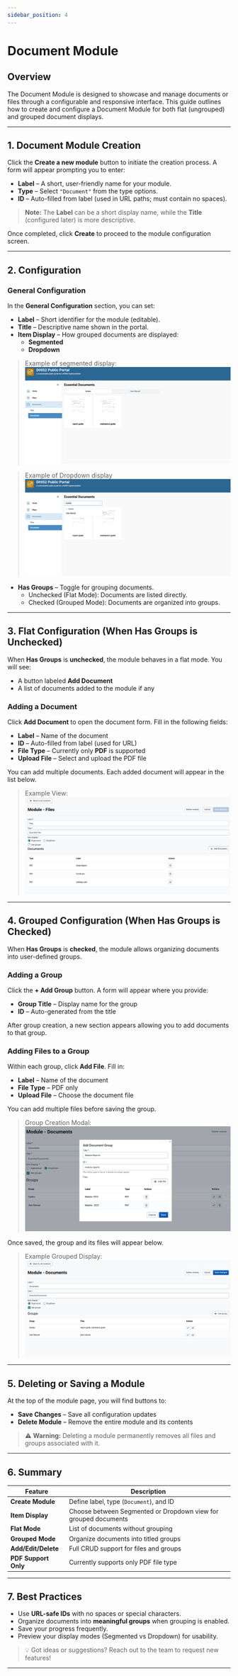 ```yaml
---
sidebar_position: 4
---
```



# Document Module

## Overview
The Document Module is designed to showcase and manage documents or files through a configurable and responsive interface. This guide outlines how to create and configure a Document Module for both flat (ungrouped) and grouped document displays.

---

## 1. Document Module Creation

Click the **Create a new module** button to initiate the creation process. A form will appear prompting you to enter:

- **Label** – A short, user-friendly name for your module.
- **Type** – Select `"Document"` from the type options.
- **ID** – Auto-filled from label (used in URL paths; must contain no spaces).

> **Note:** The **Label** can be a short display name, while the **Title** (configured later) is more descriptive.

Once completed, click **Create** to proceed to the module configuration screen.

---

## 2. Configuration

###  General Configuration

In the **General Configuration** section, you can set:

- **Label** – Short identifier for the module (editable).
- **Title** – Descriptive name shown in the portal.
- **Item Display** – How grouped documents are displayed:
  - **Segmented**
  - **Dropdown**

> Example of segmented display:
> ![Segmented Display Example](../../../static/img/documents/segmented-files.png)

> Example of Dropdown display
> ![Dropdown Display Example](../../../static/img/documents/dropdown-files.png)

- **Has Groups** – Toggle for grouping documents.
  - Unchecked (Flat Mode): Documents are listed directly.
  - Checked (Grouped Mode): Documents are organized into groups.

---

## 3. Flat Configuration (When Has Groups is Unchecked)

When **Has Groups** is **unchecked**, the module behaves in a flat mode. You will see:

- A button labeled **Add Document**  
- A list of documents added to the module if any

###  Adding a Document

Click **Add Document** to open the document form. Fill in the following fields:

- **Label** – Name of the document
- **ID** – Auto-filled from label (used for URL)
- **File Type** – Currently only **PDF** is supported
- **Upload File** – Select and upload the PDF file

You can add multiple documents. Each added document will appear in the list below.

> Example View:
> ![Flat Document Module View](../../../static/img/documents/flat-files.png)

---

## 4. Grouped Configuration (When Has Groups is Checked)

When **Has Groups** is **checked**, the module allows organizing documents into user-defined groups.

###  Adding a Group

Click the **+ Add Group** button. A form will appear where you provide:

- **Group Title** – Display name for the group
- **ID** – Auto-generated from the title


After group creation, a new section appears allowing you to add documents to that group.

###  Adding Files to a Group

Within each group, click **Add File**. Fill in:

- **Label** – Name of the document
- **File Type** – PDF only
- **Upload File** – Choose the document file

You can add multiple files before saving the group.

> Group Creation Modal:
> ![Add Group Modal](../../../static/img/documents/add-group.png)

Once saved, the group and its files will appear below.

> Example Grouped Display:
> ![Grouped Document Module View](../../../static/img/documents/grouped-files.png)

---

## 5. Deleting or Saving a Module

At the top of the module page, you will find buttons to:

- **Save Changes** – Save all configuration updates
- **Delete Module** – Remove the entire module and its contents

> ⚠️ **Warning:** Deleting a module permanently removes all files and groups associated with it.

---

## 6. Summary

| Feature               | Description                                          |
|-----------------------|------------------------------------------------------|
| **Create Module**     | Define label, type (`Document`), and ID              |
| **Item Display**      | Choose between Segmented or Dropdown view for grouped documents          |
| **Flat Mode**         | List of documents without grouping                  |
| **Grouped Mode**      | Organize documents into titled groups               |
| **Add/Edit/Delete**   | Full CRUD support for files and groups              |
| **PDF Support Only**  | Currently supports only PDF file type               |
 
---

## 7. Best Practices

- Use **URL-safe IDs** with no spaces or special characters.
- Organize documents into **meaningful groups** when grouping is enabled.
- Save your progress frequently.
- Preview your display modes (Segmented vs Dropdown) for usability.

> 💡 Got ideas or suggestions? Reach out to the team to request new features!
---
